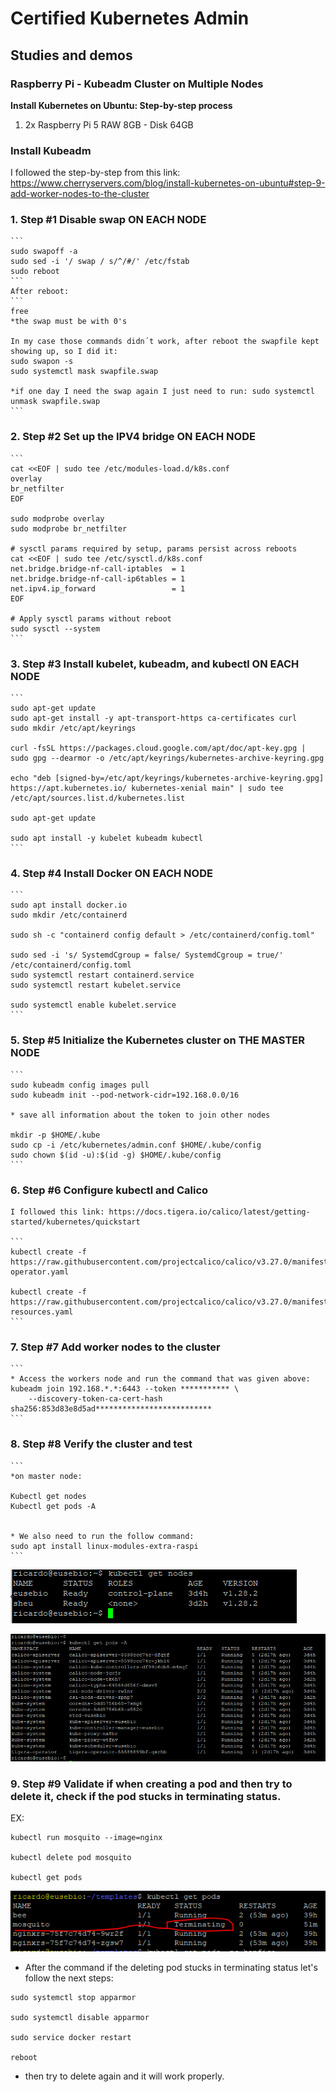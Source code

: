 # Certified Kubernetes Admin

## Studies and demos

### Raspberry Pi - Kubeadm Cluster on Multiple Nodes

**Install Kubernetes on Ubuntu: Step-by-step process**
1. 2x Raspberry Pi 5 RAW 8GB - Disk 64GB

### Install Kubeadm

I followed the step-by-step from this link:
https://www.cherryservers.com/blog/install-kubernetes-on-ubuntu#step-9-add-worker-nodes-to-the-cluster


### 1. Step #1 Disable swap ON EACH NODE

    ```
    sudo swapoff -a
    sudo sed -i '/ swap / s/^/#/' /etc/fstab
    sudo reboot
    ```
    After reboot:
    ```
    free
    *the swap must be with 0's

    In my case those commands didn´t work, after reboot the swapfile kept showing up, so I did it:
    sudo swapon -s
    sudo systemctl mask swapfile.swap

    *if one day I need the swap again I just need to run: sudo systemctl unmask swapfile.swap
    ```

### 2. Step #2 Set up the IPV4 bridge ON EACH NODE

    ```
    cat <<EOF | sudo tee /etc/modules-load.d/k8s.conf
    overlay
    br_netfilter
    EOF

    sudo modprobe overlay
    sudo modprobe br_netfilter

    # sysctl params required by setup, params persist across reboots
    cat <<EOF | sudo tee /etc/sysctl.d/k8s.conf
    net.bridge.bridge-nf-call-iptables  = 1
    net.bridge.bridge-nf-call-ip6tables = 1
    net.ipv4.ip_forward                 = 1
    EOF

    # Apply sysctl params without reboot
    sudo sysctl --system
    ```

### 3. Step #3 Install kubelet, kubeadm, and kubectl ON EACH NODE

    ```
    sudo apt-get update
    sudo apt-get install -y apt-transport-https ca-certificates curl
    sudo mkdir /etc/apt/keyrings

    curl -fsSL https://packages.cloud.google.com/apt/doc/apt-key.gpg | sudo gpg --dearmor -o /etc/apt/keyrings/kubernetes-archive-keyring.gpg

    echo "deb [signed-by=/etc/apt/keyrings/kubernetes-archive-keyring.gpg] https://apt.kubernetes.io/ kubernetes-xenial main" | sudo tee /etc/apt/sources.list.d/kubernetes.list

    sudo apt-get update

    sudo apt install -y kubelet kubeadm kubectl
    ```

### 4. Step #4 Install Docker ON EACH NODE

    ```
    sudo apt install docker.io
    sudo mkdir /etc/containerd

    sudo sh -c "containerd config default > /etc/containerd/config.toml"

    sudo sed -i 's/ SystemdCgroup = false/ SystemdCgroup = true/' /etc/containerd/config.toml
    sudo systemctl restart containerd.service
    sudo systemctl restart kubelet.service

    sudo systemctl enable kubelet.service
    ```

### 5. Step #5 Initialize the Kubernetes cluster on THE MASTER NODE

    ```
    sudo kubeadm config images pull
    sudo kubeadm init --pod-network-cidr=192.168.0.0/16

    * save all information about the token to join other nodes

    mkdir -p $HOME/.kube
    sudo cp -i /etc/kubernetes/admin.conf $HOME/.kube/config
    sudo chown $(id -u):$(id -g) $HOME/.kube/config
    ```

### 6. Step #6 Configure kubectl and Calico

    I followed this link: https://docs.tigera.io/calico/latest/getting-started/kubernetes/quickstart

    ```
    kubectl create -f https://raw.githubusercontent.com/projectcalico/calico/v3.27.0/manifests/tigera-operator.yaml

    kubectl create -f https://raw.githubusercontent.com/projectcalico/calico/v3.27.0/manifests/custom-resources.yaml
    ```
### 7. Step #7 Add worker nodes to the cluster

    ```
    * Access the workers node and run the command that was given above:
    kubeadm join 192.168.*.*:6443 --token *********** \
        --discovery-token-ca-cert-hash sha256:853d83e8d5ad**************************
    ```
### 8. Step #8 Verify the cluster and test

    ```
    *on master node:

    Kubectl get nodes
    Kubectl get pods -A


    * We also need to run the follow command: 
    sudo apt install linux-modules-extra-raspi
    ```

![Alt Text](/00-images/kubeadm/adm1.PNG)

![Alt Text](/00-images/kubeadm/adm2.PNG)

### 9. Step #9 Validate if when creating a pod and then try to delete it, check if the pod stucks in terminating status.

EX: 
```
kubectl run mosquito --image=nginx

kubectl delete pod mosquito

kubectl get pods
```
![Alt Text](/00-images/kubeadm/adm3.PNG)

- After the command if the deleting pod stucks in terminating status let's follow the next steps:

```
sudo systemctl stop apparmor

sudo systemctl disable apparmor

sudo service docker restart

reboot
```

- then try to delete again and it will work properly.